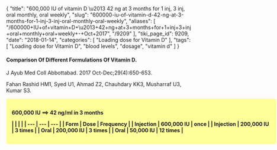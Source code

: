 {
    "title": "600,000 IU of vitamin D \u2013 42 ng at 3 months for 1 inj, 3 inj, oral monthly, oral weekly",
    "slug": "600000-iu-of-vitamin-d-42-ng-at-3-months-for-1-inj-3-inj-oral-monthly-oral-weekly",
    "aliases": [
        "/600000+IU+of+vitamin+D+\u2013+42+ng+at+3+months+for+1+inj+3+inj+oral+monthly+oral+weekly+-+Oct+2017",
        "/9209"
    ],
    "tiki_page_id": 9209,
    "date": "2018-01-14",
    "categories": [
        "Loading dose for Vitamin D"
    ],
    "tags": [
        "Loading dose for Vitamin D",
        "blood levels",
        "dosage",
        "vitamin d"
    ]
}


#### Comparison Of Different Formulations Of Vitamin D.

J Ayub Med Coll Abbottabad. 2017 Oct-Dec;29(4):650-653.

Fahan Rashid HM1, Syed U1, Ahmad Z2, Chauhdary KK3, Musharraf U3, Kumar S3.

<div class="border" style="background-color:#FF9;padding:15px;margin:10px 0;border-radius:5px;width:700px">

 **600,000 IU ==> 42 ng/ml in 3 months** 

 **| | | |
| --- | --- | --- |
| Form | Dose  | Frequency |
| Injection | 600,000 IU | once |
| Injection | 200,000 IU | 3 times |
| Oral | 200,000 IU | 3 times |
| Oral | 50,000 IU | 12 times |**
